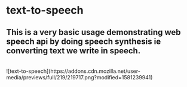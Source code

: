 # text-to-speech
## This is a very basic usage demonstrating web speech api by doing speech synthesis ie converting text we write in speech.
<br />
![text-to-speech](https://addons.cdn.mozilla.net/user-media/previews/full/219/219717.png?modified=1581239941)

